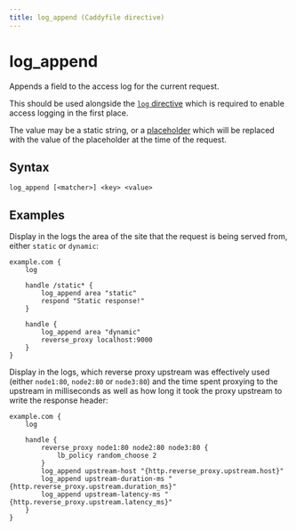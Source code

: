 ```yaml
---
title: log_append (Caddyfile directive)
---
```


# log_append

Appends a field to the access log for the current request.

This should be used alongside the [`log` directive](log) which is required to enable access logging in the first place.

The value may be a static string, or a [placeholder](/docs/caddyfile/concepts#placeholders) which will be replaced with the value of the placeholder at the time of the request.


## Syntax

```caddy-d
log_append [<matcher>] <key> <value>
```


## Examples

Display in the logs the area of the site that the request is being served from, either `static` or `dynamic`:

```caddy
example.com {
	log

	handle /static* {
		log_append area "static"
		respond "Static response!"
	}

	handle {
		log_append area "dynamic"
		reverse_proxy localhost:9000
	}
}
```

Display in the logs, which reverse proxy upstream was effectively used (either `node1:80`, `node2:80` or `node3:80`) and
the time spent proxying to the upstream in milliseconds as well as how long it took the proxy upstream to write the response header:

```caddy
example.com {
	log

	handle {
		reverse_proxy node1:80 node2:80 node3:80 {
			lb_policy random_choose 2 
		}
		log_append upstream-host "{http.reverse_proxy.upstream.host}"
		log_append upstream-duration-ms "{http.reverse_proxy.upstream.duration_ms}"
		log_append upstream-latency-ms "{http.reverse_proxy.upstream.latency_ms}"
	}
}
```
